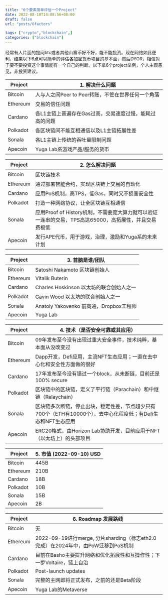 ```yaml
---
title: "6个要素简单评估一个Project"
date: 2022-08-10T14:08:56+08:00
draft: false
url: "posts/6factors"

tags: ["crypto","blockchain",]
categories: ["blockchain"]
---
```



经常有人片面的提问btc或者其他山寨币好不好，能不能投资。现在网络如此便利，结果以下6点可以简单的评估各加密货币项目的基本面，然后DYOR，相信对于要不要投资这个事情能有一个自己的判断。以下拿6个project举例，个人主观愚见，非投资建议。

|  Project   | 1. 解决什么问题  |
|  ----  | ----  |
| Bitcoin  | 人与人之间Peer to Peer转账，不管在世界任何一个角落 |
| Ethereum | 交易的信任问题 |
| Cardano | 各L1主链上普遍存在Gas过高，交易速度过慢，能耗过高的问题 |
| Polkadot  | 各区块链间不能互相通信以及L1主链拓展性差 |
| Sonala  | 各L1主链上传统的吞吐量限制问题 |
| Apecoin  | Yuga Lab系游戏产品/服务的货币 |

|  Project   | 2. 怎么解决问题  |
|  ----  | ----  |
| Bitcoin  | 区块链技术 |
| Ethereum | 通过部署智能合约，实现区块链上交易的自动化 |
| Cardano | 应用PoS机制，高TPS，低Gas，同时又不损害安全性 |
| Polkadot  | 打造一种网络协议，让全区块链互相通信 |
| Sonala  | 应用Proof of History机制，不需要庞大算力就可以验证一连串的交易，TPS高达65000，高拓展性，并且交易费极低 |
| Apecoin  | 发行APE代币，用于游戏，治理，激励和Yuga系的未来计划 |

|  Project   | 3. 首脑是谁/团队  |
|  ----  | ----  |
| Bitcoin  | Satoshi Nakamoto 区块链创始人 |
| Ethereum | Vitalik Buterin |
| Cardano | Charles Hoskinson 以太坊的联合创始人之一 |
| Polkadot  | Gavin Wood 以太坊的联合创始人之一 |
| Sonala  | Anatoly Yakovenko 前高通，Dropbox工程师 |
| Apecoin  | Yuga Lab |

|  Project   | 4. 技术（是否安全可靠或其应用）  |
|  ----  | ----  |
| Bitcoin  | 09年发布至今没有出现过重大安全事件，技术纯粹，基本面从没改变过 |
| Ethereum | Dapp开发，Defi应用，主流NFT生态应用；一直在去中心化和安全性方面做的很好 |
| Cardano | 17年发布至今没有错过一个block，从未断链，目前还是100% secure|
| Polkadot  | 区块链中的区块链，定义了平行链（Parachain）和中继链（Relaychain）|
| Sonala  | 区块链多次断链，停止出块，稳定性差，节点超少只有700个（ETH有10000个），去中心化程度低；有Defi生态和NFT生态应用 |
| Apecoin  | ERC20格式，由Horizon Lab协助开发，目前应用于NFT（以太坊上）的头部项目 |


|  Project   | 5. 市值 (2022-09-10) USD  |
|  ----  | ----  |
| Bitcoin  | 445B |
| Ethereum | 210B |
| Cardano | 18B|
| Polkadot  | 10B|
| Sonala  | 15B|
| Apecoin  | 2B |


|  Project   | 6. Roadmap 发展路线  |
|  ----  | ----  |
| Bitcoin  | 无 |
| Ethereum | 2022-09-19进行merge, 分片sharding（标志eth2.0完成）在2024年中，由PoW迁移到PoS机制 |
| Cardano | 目前在Basho主要提升网络和优化拓展性和互操作性；下一步Voltaire，链上自治|
| Polkadot  | Post-launch updates|
| Sonala  | 完整的主网即将正式发布，之前的还是Beta阶段|
| Apecoin  | Yuga Lab的Metaverse |